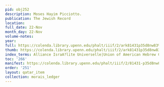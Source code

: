 ```yaml
---
pid: obj252
description: Moses Hayim Picciotto.
publication: The Jewish Record
location:
full_date: 22-Nov
month_day: 22-Nov
volume-notes:
year:
full: https://colenda.library.upenn.edu/phalt/iiif/2/ark81431p35d8nw83%2FSHA256E-s7620750--d16cde8427b3f5d6c34937cf6b2f5e2dae057b72066bfa734568e24627aeb126.jpeg/full/3500,/0/default.jpg
thumb: https://colenda.library.upenn.edu/phalt/iiif/2/ark81431p35d8nw83%2FSHA256E-s7620750--d16cde8427b3f5d6c34937cf6b2f5e2dae057b72066bfa734568e24627aeb126.jpeg/full/!200,200/0/default.jpg
index_terms: Alliance IsraA?lite Universelle|Union of American Hebrew Congregations
toc: '266'
manifest: https://colenda.library.upenn.edu/phalt/iiif/2/81431-p35d8nw83/manifest
order: '251'
layout: qatar_item
collection: morais_ledger
---
```

